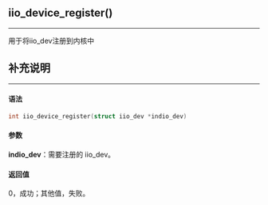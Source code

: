 ## iio_device_register()

---

用于将iio_dev注册到内核中

## 补充说明

---

#### 语法

```c
int iio_device_register(struct iio_dev *indio_dev)
```

#### 参数

**indio_dev**：需要注册的 iio_dev。

#### 返回值

0，成功；其他值，失败。
